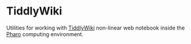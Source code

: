 # TiddlyWiki

Utilities for working with [TiddlyWiki](https://tiddlywiki.com/) non-linear web notebook inside the 
[Pharo](https://pharo.org/) computing environment.